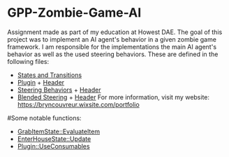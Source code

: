 # GPP-Zombie-Game-AI
Assignment made as part of my education at Howest DAE. The goal of this project was to implement an AI agent's behavior in a given zombie game framework. I am responsible for the implementations the main AI agent's behavior as well as the used steering behaviors. These are defined in the following files:
- [States and Transitions](project/StatesAndTransitions.h)
- [Plugin](project/Plugin.cpp) + [Header](project/Plugin.h)
- [Steering Behaviors](project/SteeringBehaviors.cpp) + [Header](project/SteeringBehaviors.h)
- [Blended Steering](project/BlendedSteering.cpp) + [Header](project/BlendedSteering.h)
For more information, visit my website: https://bryncouvreur.wixsite.com/portfolio

#Some notable functions:
- [GrabItemState::EvaluateItem](project/StatesAndTransitions.h#L172-L259)
- [EnterHouseState::Update](project/StatesAndTransitions.h#L74-L113)
- [Plugin::UseConsumables](project/Plugin.h#L302-L340)
